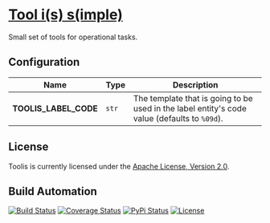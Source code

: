 # [Tool i(s) s(imple)](http://toolis.hive.pt)

Small set of tools for operational tasks.

## Configuration

| Name | Type | Description |
| ----- | ----- | ----- |
| **TOOLIS_LABEL_CODE** | `str` | The template that is going to be used in the label entity's code value (defaults to `%09d`). |

## License

Toolis is currently licensed under the [Apache License, Version 2.0](http://www.apache.org/licenses/).

## Build Automation

[![Build Status](https://app.travis-ci.com/hivesolutions/toolis.svg?branch=master)](https://travis-ci.com/github/hivesolutions/toolis)
[![Coverage Status](https://coveralls.io/repos/hivesolutions/toolis/badge.svg?branch=master)](https://coveralls.io/r/hivesolutions/toolis?branch=master)
[![PyPi Status](https://img.shields.io/pypi/v/toolis.svg)](https://pypi.python.org/pypi/toolis)
[![License](https://img.shields.io/badge/license-Apache%202.0-blue.svg)](https://www.apache.org/licenses/)

